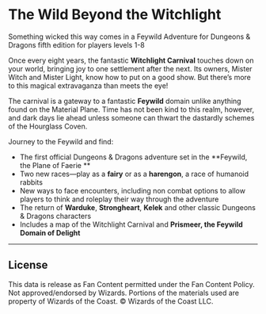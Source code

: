 # The Wild Beyond the Witchlight

Something wicked this way comes in a Feywild Adventure for Dungeons & Dragons fifth edition for players levels 1-8 

Once every eight years, the fantastic **Witchlight Carnival** touches down on your world, bringing joy to one settlement after the next. Its owners, Mister Witch and Mister Light, know how to put on a good show. But there’s more to this magical extravaganza than meets the eye! 

The carnival is a gateway to a fantastic **Feywild** domain unlike anything found on the Material Plane. Time has not been kind to this realm, however, and dark days lie ahead unless someone can thwart the dastardly schemes of the Hourglass Coven. 

Journey to the Feywild and find: 

- The first official Dungeons & Dragons adventure set in the **Feywild, the Plane of Faerie **
- Two new races—play as a **fairy** or as a **harengon**, a race of humanoid rabbits
- New ways to face encounters, including non combat options to allow players to think and roleplay their way through the adventure 
- The return of **Warduke**, **Strongheart**, **Kelek** and other classic Dungeons & Dragons characters 
- Includes a map of the Witchlight Carnival and **Prismeer, the Feywild Domain of Delight**

---

## License

This data is release as Fan Content permitted under the Fan Content Policy. Not approved/endorsed by Wizards. Portions of the materials used are property of Wizards of the Coast. © Wizards of the Coast LLC.
